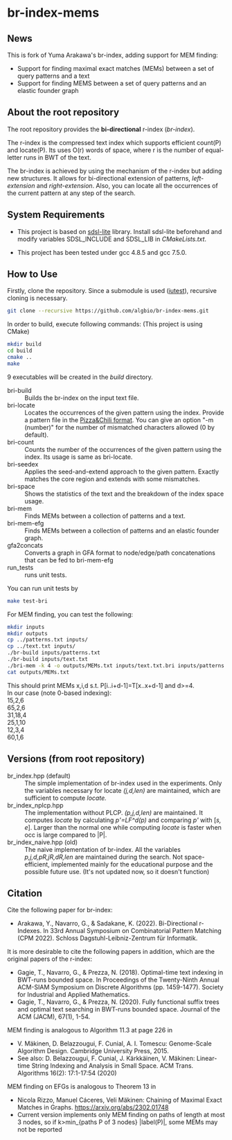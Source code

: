 # br-index-mems

## News

This is fork of Yuma Arakawa's br-index, adding support for MEM finding:

- Support for finding maximal exact matches (MEMs) between a set of query patterns and a text
- Support for finding MEMS between a set of query patterns and an elastic founder graph


## About the root repository

The root repository provides the __bi-directional__ r-index (_br-index_).

The r-index is the compressed text index which supports efficient count(P) and locate(P).
Its uses O(r) words of space, where r is the number of equal-letter runs in BWT of the text.

The br-index is achieved by using the mechanism of the r-index but adding new structures. It allows for bi-directional extension of patterns, _left-extension_ and _right-extension_. Also, you can locate all the occurrences of the current pattern at any step of the search.

## System Requirements

- This project is based on [sdsl-lite](https://github.com/simongog/sdsl-lite) library.
Install sdsl-lite beforehand and modify variables SDSL_INCLUDE and SDSL_LIB in _CMakeLists.txt_.

- This project has been tested under gcc 4.8.5 and gcc 7.5.0.

## How to Use

Firstly, clone the repository. Since a submodule is used ([iutest](https://github.com/srz-zumix/iutest)), recursive cloning is necessary.
```bash
git clone --recursive https://github.com/algbio/br-index-mems.git
```
In order to build, execute following commands: (This project is using CMake)
```bash
mkdir build
cd build
cmake ..
make
```
9 executables will be created in the _build_ directory.
<dl>
	<dt>bri-build</dt>
	<dd>Builds the br-index on the input text file.</dd>
	<dt>bri-locate</dt>
	<dd>Locates the occurrences of the given pattern using the index. Provide a pattern file in 
	the <a href="http://pizzachili.dcc.uchile.cl/experiments.html">Pizza&Chili format</a>. You can give an option "-m (number)" for the number of mismatched characters allowed (0 by default).</dd>
	<dt>bri-count</dt>
	<dd>Counts the number of the occurrences of the given pattern using the index. Its usage is same as bri-locate.</dd>
	<dt>bri-seedex</dt>
	<dd>Applies the seed-and-extend approach to the given pattern. Exactly matches the core region and extends with some mismatches.</dd>
	<dt>bri-space</dt>
	<dd>Shows the statistics of the text and the breakdown of the index space usage.</dd>
	<dt>bri-mem</dt>
	<dd>Finds MEMs between a collection of patterns and a text.</dd>
	<dt>bri-mem-efg</dt>
	<dd>Finds MEMs between a collection of patterns and an elastic founder graph.</dd>
	<dt>gfa2concats</dt>
	<dd>Converts a graph in GFA format to node/edge/path concatenations that can be fed to bri-mem-efg</dd>
	<dt>run_tests</dt>
	<dd>runs unit tests.</dd>
</dl>

You can run unit tests by
```bash
make test-bri
```

For MEM finding, you can test the following:
```bash
mkdir inputs
mkdir outputs
cp ../patterns.txt inputs/
cp ../text.txt inputs/
./br-build inputs/patterns.txt
./br-build inputs/text.txt
./bri-mem -k 4 -o outputs/MEMs.txt inputs/text.txt.bri inputs/patterns.txt.bri
cat outputs/MEMs.txt
```
<dt>This should print MEMs x,i,d s.t. P[i..i+d-1]=T[x..x+d-1] and d>=4.</dt>
<dt>In our case (note 0-based indexing):</dt>
<dt>15,2,6<dt>
<dt>65,2,6</dt>
<dt>31,18,4</dt>
<dt>25,1,10</dt>
<dt>12,3,4</dt>
<dt>60,1,6</dt>

## Versions (from root repository)

<dl>
	<dt>br_index.hpp (default)</dt>
	<dd>The simple implementation of br-index used in the experiments. Only the variables necessary for locate <i>(j,d,len)</i> are maintained, which are sufficient to compute <i>locate.</i></dd>
	<dt>br_index_nplcp.hpp</dt>
	<dd>The implementation without PLCP. <i>(p,j,d,len)</i> are maintained. It computes <i>locate</i> by calculating <i>p'=LF^d(p)</i> and comparing <i>p'</i> with
	[<i>s, e</i>]. Larger than the normal one while computing <i>locate</i> is faster when occ is large compared to |P|.
	<dt>br_index_naive.hpp (old)</dt>
	<dd>The naive implementation of br-index. All the variables <i>p,j,d,pR,jR,dR,len</i> are maintained during the search. Not space-efficient, implemented mainly for the educational purpose and the possible future use. (It's not updated now, so it doesn't function)</dd>
</dl>

## Citation

Cite the following paper for br-index:
- Arakawa, Y., Navarro, G., & Sadakane, K. (2022). Bi-Directional r-Indexes. In 33rd Annual Symposium on Combinatorial Pattern Matching (CPM 2022). Schloss Dagstuhl-Leibniz-Zentrum für Informatik.

It is more desirable to cite the following papers in addition, which are the original papers of the r-index:
- Gagie, T., Navarro, G., & Prezza, N. (2018). Optimal-time text indexing in BWT-runs bounded space. In Proceedings of the Twenty-Ninth Annual ACM-SIAM Symposium on Discrete Algorithms (pp. 1459-1477). Society for Industrial and Applied Mathematics.
- Gagie, T., Navarro, G., & Prezza, N. (2020). Fully functional suffix trees and optimal text searching in BWT-runs bounded space. Journal of the ACM (JACM), 67(1), 1-54.

MEM finding is analogous to Algorithm 11.3 at page 226 in 
- V. Mäkinen, D. Belazzougui, F. Cunial, A. I. Tomescu: Genome-Scale Algorithm Design. Cambridge University Press, 2015.
- See also: D. Belazzougui, F. Cunial, J. Kärkkäinen, V. Mäkinen:
Linear-time String Indexing and Analysis in Small Space. ACM Trans. Algorithms 16(2): 17:1-17:54 (2020)

MEM finding on EFGs is analogous to Theorem 13 in 
- Nicola Rizzo, Manuel Cáceres, Veli Mäkinen: Chaining of Maximal Exact Matches in Graphs. https://arxiv.org/abs/2302.01748
- Current version implements only MEM finding on paths of length at most 3 nodes, so if k>min_{paths P of 3 nodes} |label(P)|, some MEMs may not be reported  

